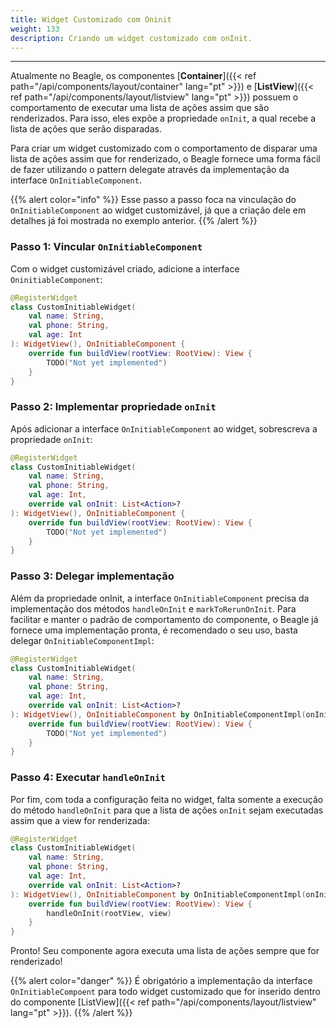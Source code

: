 ```yaml
---
title: Widget Customizado com Oninit
weight: 133
description: Criando um widget customizado com onInit.
---
```


---

Atualmente no Beagle, os componentes [**Container**]({{< ref path="/api/components/layout/container" lang="pt" >}}) e [**ListView**]({{< ref path="/api/components/layout/listview" lang="pt" >}}) possuem o comportamento de executar uma lista de ações assim que são renderizados. Para isso, eles expõe a propriedade `onInit`, a qual recebe a lista de ações que serão disparadas.

Para criar um widget customizado com o comportamento de disparar uma lista de ações assim que for renderizado, o Beagle fornece uma forma fácil de fazer utilizando o pattern delegate através da implementação da interface `OnInitiableComponent`.

{{% alert color="info" %}}
Esse passo a passo foca na vinculação do `OnInitiableComponent` ao widget customizável, já que a criação dele em detalhes já foi mostrada no exemplo anterior.
{{% /alert %}}

### Passo 1: Vincular `OnInitiableComponent`

Com o widget customizável criado, adicione a interface `OninitiableComponent`:

```kotlin
@RegisterWidget
class CustomInitiableWidget(
    val name: String,
    val phone: String,
    val age: Int
): WidgetView(), OnInitiableComponent {
    override fun buildView(rootView: RootView): View {
        TODO("Not yet implemented")
    }
}
```

### Passo 2: Implementar propriedade `onInit`

Após adicionar a interface `OnInitiableComponent` ao widget, sobrescreva a propriedade `onInit`:

```kotlin
@RegisterWidget
class CustomInitiableWidget(
    val name: String,
    val phone: String,
    val age: Int,
    override val onInit: List<Action>?
): WidgetView(), OnInitiableComponent {
    override fun buildView(rootView: RootView): View {
        TODO("Not yet implemented")
    }
}
```

### Passo 3: Delegar implementação

Além da propriedade onInit, a interface `OnInitiableComponent` precisa da implementação dos métodos `handleOnInit` e `markToRerunOnInit`. Para facilitar e manter o padrão de comportamento do componente, o Beagle já fornece uma implementação pronta, é recomendado o seu uso, basta delegar `OnInitiableComponentImpl`:

```kotlin
@RegisterWidget
class CustomInitiableWidget(
    val name: String,
    val phone: String,
    val age: Int,
    override val onInit: List<Action>?
): WidgetView(), OnInitiableComponent by OnInitiableComponentImpl(onInit) {
    override fun buildView(rootView: RootView): View {
        TODO("Not yet implemented")
    }
}
```

### Passo 4: Executar `handleOnInit`

Por fim, com toda a configuração feita no widget, falta somente a execução do método `handleOnInit` para que a lista de ações `onInit` sejam executadas assim que a view for renderizada:

```kotlin
@RegisterWidget
class CustomInitiableWidget(
    val name: String,
    val phone: String,
    val age: Int,
    override val onInit: List<Action>?
): WidgetView(), OnInitiableComponent by OnInitiableComponentImpl(onInit) {
    override fun buildView(rootView: RootView): View {
        handleOnInit(rootView, view)
    }
}
```

Pronto! Seu componente agora executa uma lista de ações sempre que for renderizado!

{{% alert color="danger" %}}
É obrigatório a implementação da interface `OnInitiableCompoent` para todo widget customizado que for inserido dentro do componente [ListView]({{< ref path="/api/components/layout/listview" lang="pt" >}}).
{{% /alert %}}

